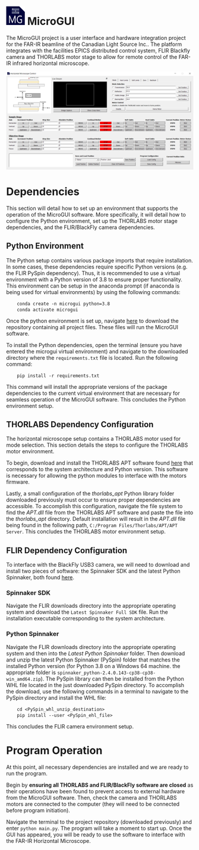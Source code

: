 # <img width="50" height="50" src="/microgui/source/figures/MicroGUI_logo.png"> MicroGUI
The MicroGUI project is a user interface and hardware integration project for the FAR-IR beamline of the Canadian Light Source Inc.. The platform integrates with the facilities EPICS distributed control system, FLIR Blackfly camera and THORLABS motor stage to allow for remote control of the FAR-IR infrared horizontal microscope.

![](microgui/source/figures/main_window.png)
    
# Dependencies
This section will detail how to set up an environment that supports the operation of the MicroGUI software. More specifically, it will detail how to configure the Python environment, set up the THORLABS motor stage dependencies, and the FLIR/BlackFly camera dependencies.

## Python Environment
The Python setup contains various package imports that require installation. In some cases, these dependencies require specific Python versions (e.g. the FLIR PySpin dependency). Thus, it is recommended to use a virtual environment with a Python version of 3.8 to ensure proper functionality. This environment can be setup in the anaconda prompt (if anaconda is being used for virtual environments) by using the following commands:

```terminal
    conda create -n microgui python=3.8
    conda activate microgui
```

Once the python environment is set up, navigate [here](https://github.com/JaiWillems/MicroGUI) to download the repository containing all project files. These files will run the MicroGUI software.

To install the Python dependencies, open the terminal (ensure you have entered the microgui virtual environment) and navigate to the downloaded directory where the ```requirements.txt``` file is located. Run the following command:

```terminal
    pip install -r requirements.txt
```

This command will install the appropriate versions of the package dependencies to the current virtual environment that are necessary for seamless operation of the MicroGUI software. This concludes the Python environment setup.

## THORLABS Dependency Configuration
The horizontal microscope setup contains a THORLABS motor used for mode selection. This section details the steps to configure the THORLABS motor environment.

To begin, download and install the THORLABS APT software found [here](https://www.thorlabs.com/software_pages/ViewSoftwarePage.cfm?Code=Motion_Control&viewtab=1) that corresponds to the system architecture and Python version. This software is necessary for allowing the python modules to interface with the motors firmware.

Lastly, a small configuration of the *thorlabs_apt* Python library folder downloaded previously must occur to ensure proper dependencies are accessible. To accomplish this configuration, navigate the file system to find the *APT.dll* file from the THORLABS APT software and paste the file into the *thorlabs_apt* directory. Default installation will result in the *APT.dll* file being found in the following path, ```C:/Program Files/Thorlabs/APT/APT Server```. This concludes the THORLABS motor environment setup.

## FLIR Dependency Configuration
To interface with the BlackFly USB3 camera, we will need to download and install two pieces of software: the Spinnaker SDK and the latest Python Spinnaker, both found [here](https://flir.app.boxcn.net/v/SpinnakerSDK). 

 ### Spinnaker SDK
Navigate the FLIR downloads directory into the appropriate operating system and download the ```Latest Spinnaker Full SDK``` file. Run the installation executable corresponding to the system architecture.

### Python Spinnaker
Navigate the FLIR downloads directory into the appropriate operating system and then into the *Latest Python Spinnaker* folder. Then download and unzip the latest Python Spinnaker (PySpin) folder that matches the installed Python version (for Python 3.8 on a Windows 64 machine. the appropriate folder is ```spinnaker_python-2.4.0.143-cp38-cp38-win_amd64.zip```).
The PySpin library can then be installed from the Python WHL file located in the just downloaded PySpin directory. To accomplish the download, use the following commands in a terminal to navigate to the PySpin directory and install the WHL file:
    
```terminal
    cd <PySpin_whl_unzip_destination>
    pip install --user <PySpin_ehl_file>
```
    
This concludes the FLIR camera environment setup.


# Program Operation
At this point, all necessary dependencies are installed and we are ready to run the program.
    
Begin by **ensuring all THORLABS and FLIR/BlackFly software are closed** as their operations have been found to prevent access to external hardware from the MicroGUI software. Then, check the camera and THORLABS motors are connected to the computer (they will need to be connected before program initiation).
    
Navigate the terminal to the project repository (downloaded previously) and enter ```python main.py```. The program will take a moment to start up. Once the GUI has appeared, you will be ready to use the software to interface with the FAR-IR Horizontal Microscope.
